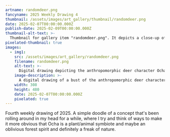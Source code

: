 ```yaml
---
artname: randomdeer.png
fancyname: 2025 Weekly Drawing 4
thumbnail: /assets/images/art_gallery/thumbnail/randomdeer.png
date: 2025-02-07T00:00:00.000Z
publish-date: 2025-02-09T00:00:00.000Z
thumbnail-alt-text: >-
  Thumbnail for gallery item "randomdeer.png". It depicts a close-up of the anthropomorphic deer Ocha.
pixelated-thumbnail: true
images:
  - img1:
    src: /assets/images/art_gallery/randomdeer.png
    filename: randomdeer.png
    alt-text: >-
      Digital drawing depicting the anthropomorphic deer character Ocha.
    image-description: >-
      A digital drawing of a bust of the anthropomorphic deer character Ocha. She has brown fur with tan countershading on her face, neck, and chest. She also has purple eyes and light blonde hair with green undertones. The inside of her ears are pink. She is seen with two birch tree branches sprouting out of her head like antlers. She is facing slightly to the left of the viewer and looking to her left with a blank expression.
    width: 308
    height: 480
    date: 2025-02-07T00:00:00.000Z
    pixelated: true
---
```

<p>
	Fourth weekly drawing of 2025. A simple doodle of a concept that's been rolling around in my head for a while, where I try and think of ways to make it more obvious that Ocha is a plant/animal symbiote and maybe an oblivious forest spirit and definitely a freak of nature.
</p>
